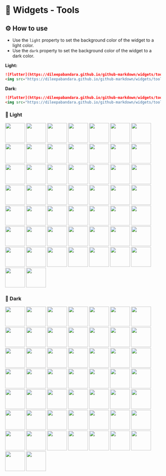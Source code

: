 # 🧰 Widgets - Tools

## ⚙️ How to use

- Use the `light` property to set the background color of the widget to a light color.
- Use the `dark` property to set the background color of the widget to a dark color.

**Light:**

```markdown
![Flutter](https://dileepabandara.github.io/github-markdown/widgets/tools/light/flutter.png)  
<img src="https://dileepabandara.github.io/github-markdown/widgets/tools/light/flutter.png" width="64"/>
```

**Dark:**

```markdown
![Flutter](https://dileepabandara.github.io/github-markdown/widgets/tools/dark/flutter.png)  
<img src="https://dileepabandara.github.io/github-markdown/widgets/tools/dark/flutter.png" width="64"/>
```

### 🌄 Light

<img src="https://dileepabandara.github.io/github-markdown/widgets/tools/light/android-studio.png" width="64"/>
<img src="https://dileepabandara.github.io/github-markdown/widgets/tools/light/appwrite.png" width="64"/>
<img src="https://dileepabandara.github.io/github-markdown/widgets/tools/light/bootstrap.png" width="64"/>
<img src="https://dileepabandara.github.io/github-markdown/widgets/tools/light/c.png" width="64"/>
<img src="https://dileepabandara.github.io/github-markdown/widgets/tools/light/canva.png" width="64"/>
<img src="https://dileepabandara.github.io/github-markdown/widgets/tools/light/circleci.png" width="64"/>
<img src="https://dileepabandara.github.io/github-markdown/widgets/tools/light/clickup.png" width="64"/>
<img src="https://dileepabandara.github.io/github-markdown/widgets/tools/light/codemagic.png" width="64"/>
<img src="https://dileepabandara.github.io/github-markdown/widgets/tools/light/codespaces.png" width="64"/>
<img src="https://dileepabandara.github.io/github-markdown/widgets/tools/light/cpp.png" width="64"/>
<img src="https://dileepabandara.github.io/github-markdown/widgets/tools/light/c-sharp.png" width="64"/>
<img src="https://dileepabandara.github.io/github-markdown/widgets/tools/light/css.png" width="64"/>
<img src="https://dileepabandara.github.io/github-markdown/widgets/tools/light/dart.png" width="64"/>
<img src="https://dileepabandara.github.io/github-markdown/widgets/tools/light/davinci-resolve.png" width="64"/>
<img src="https://dileepabandara.github.io/github-markdown/widgets/tools/light/figma.png" width="64"/>
<img src="https://dileepabandara.github.io/github-markdown/widgets/tools/light/firebase.png" width="64"/>
<img src="https://dileepabandara.github.io/github-markdown/widgets/tools/light/fleet.png" width="64"/>
<img src="https://dileepabandara.github.io/github-markdown/widgets/tools/light/flutter.png" width="64"/>
<img src="https://dileepabandara.github.io/github-markdown/widgets/tools/light/gimp.png" width="64"/>
<img src="https://dileepabandara.github.io/github-markdown/widgets/tools/light/git.png" width="64"/>
<img src="https://dileepabandara.github.io/github-markdown/widgets/tools/light/github.png" width="64"/>
<img src="https://dileepabandara.github.io/github-markdown/widgets/tools/light/github-copilot.png" width="64"/>
<img src="https://dileepabandara.github.io/github-markdown/widgets/tools/light/gitkraken.png" width="64"/>
<img src="https://dileepabandara.github.io/github-markdown/widgets/tools/light/gitpod.png" width="64"/>
<img src="https://dileepabandara.github.io/github-markdown/widgets/tools/light/google.png" width="64"/>
<img src="https://dileepabandara.github.io/github-markdown/widgets/tools/light/google-cloud-platform.png" width="64"/>
<img src="https://dileepabandara.github.io/github-markdown/widgets/tools/light/html.png" width="64"/>
<img src="https://dileepabandara.github.io/github-markdown/widgets/tools/light/icons8.png" width="64"/>
<img src="https://dileepabandara.github.io/github-markdown/widgets/tools/light/iconscout.png" width="64"/>
<img src="https://dileepabandara.github.io/github-markdown/widgets/tools/light/intellij-idea.png" width="64"/>
<img src="https://dileepabandara.github.io/github-markdown/widgets/tools/light/java.png" width="64"/>
<img src="https://dileepabandara.github.io/github-markdown/widgets/tools/light/javascript.png" width="64"/>
<img src="https://dileepabandara.github.io/github-markdown/widgets/tools/light/kotlin.png" width="64"/>
<img src="https://dileepabandara.github.io/github-markdown/widgets/tools/light/microsoft.png" width="64"/>
<img src="https://dileepabandara.github.io/github-markdown/widgets/tools/light/microsoft-azure.png" width="64"/>
<img src="https://dileepabandara.github.io/github-markdown/widgets/tools/light/microsoft-dotnet.png" width="64"/>
<img src="https://dileepabandara.github.io/github-markdown/widgets/tools/light/mongodb.png" width="64"/>
<img src="https://dileepabandara.github.io/github-markdown/widgets/tools/light/moralis.png" width="64"/>
<img src="https://dileepabandara.github.io/github-markdown/widgets/tools/light/obs-studio.png" width="64"/>
<img src="https://dileepabandara.github.io/github-markdown/widgets/tools/light/photopea.png" width="64"/>
<img src="https://dileepabandara.github.io/github-markdown/widgets/tools/light/playbook.png" width="64"/>
<img src="https://dileepabandara.github.io/github-markdown/widgets/tools/light/postman.png" width="64"/>
<img src="https://dileepabandara.github.io/github-markdown/widgets/tools/light/pycharm.png" width="64"/>
<img src="https://dileepabandara.github.io/github-markdown/widgets/tools/light/python.png" width="64"/>
<img src="https://dileepabandara.github.io/github-markdown/widgets/tools/light/replit.png" width="64"/>
<img src="https://dileepabandara.github.io/github-markdown/widgets/tools/light/sublime-text.png" width="64"/>
<img src="https://dileepabandara.github.io/github-markdown/widgets/tools/light/supabase.png" width="64"/>
<img src="https://dileepabandara.github.io/github-markdown/widgets/tools/light/tensorflow.png" width="64"/>
<img src="https://dileepabandara.github.io/github-markdown/widgets/tools/light/visual-studio.png" width="64"/>
<img src="https://dileepabandara.github.io/github-markdown/widgets/tools/light/visual-studio-code.png" width="64"/>
<img src="https://dileepabandara.github.io/github-markdown/widgets/tools/light/webstorm.png" width="64"/>

### 🌃 Dark

<img src="https://dileepabandara.github.io/github-markdown/widgets/tools/dark/android-studio.png" width="64"/>
<img src="https://dileepabandara.github.io/github-markdown/widgets/tools/dark/appwrite.png" width="64"/>
<img src="https://dileepabandara.github.io/github-markdown/widgets/tools/dark/bootstrap.png" width="64"/>
<img src="https://dileepabandara.github.io/github-markdown/widgets/tools/dark/c.png" width="64"/>
<img src="https://dileepabandara.github.io/github-markdown/widgets/tools/dark/canva.png" width="64"/>
<img src="https://dileepabandara.github.io/github-markdown/widgets/tools/dark/circleci.png" width="64"/>
<img src="https://dileepabandara.github.io/github-markdown/widgets/tools/dark/clickup.png" width="64"/>
<img src="https://dileepabandara.github.io/github-markdown/widgets/tools/dark/codemagic.png" width="64"/>
<img src="https://dileepabandara.github.io/github-markdown/widgets/tools/dark/codespaces.png" width="64"/>
<img src="https://dileepabandara.github.io/github-markdown/widgets/tools/dark/cpp.png" width="64"/>
<img src="https://dileepabandara.github.io/github-markdown/widgets/tools/dark/c-sharp.png" width="64"/>
<img src="https://dileepabandara.github.io/github-markdown/widgets/tools/dark/css.png" width="64"/>
<img src="https://dileepabandara.github.io/github-markdown/widgets/tools/dark/dart.png" width="64"/>
<img src="https://dileepabandara.github.io/github-markdown/widgets/tools/dark/davinci-resolve.png" width="64"/>
<img src="https://dileepabandara.github.io/github-markdown/widgets/tools/dark/figma.png" width="64"/>
<img src="https://dileepabandara.github.io/github-markdown/widgets/tools/dark/firebase.png" width="64"/>
<img src="https://dileepabandara.github.io/github-markdown/widgets/tools/dark/fleet.png" width="64"/>
<img src="https://dileepabandara.github.io/github-markdown/widgets/tools/dark/flutter.png" width="64"/>
<img src="https://dileepabandara.github.io/github-markdown/widgets/tools/dark/gimp.png" width="64"/>
<img src="https://dileepabandara.github.io/github-markdown/widgets/tools/dark/git.png" width="64"/>
<img src="https://dileepabandara.github.io/github-markdown/widgets/tools/dark/github.png" width="64"/>
<img src="https://dileepabandara.github.io/github-markdown/widgets/tools/dark/github-copilot.png" width="64"/>
<img src="https://dileepabandara.github.io/github-markdown/widgets/tools/dark/gitkraken.png" width="64"/>
<img src="https://dileepabandara.github.io/github-markdown/widgets/tools/dark/gitpod.png" width="64"/>
<img src="https://dileepabandara.github.io/github-markdown/widgets/tools/dark/google.png" width="64"/>
<img src="https://dileepabandara.github.io/github-markdown/widgets/tools/dark/google-cloud-platform.png" width="64"/>
<img src="https://dileepabandara.github.io/github-markdown/widgets/tools/dark/html.png" width="64"/>
<img src="https://dileepabandara.github.io/github-markdown/widgets/tools/dark/icons8.png" width="64"/>
<img src="https://dileepabandara.github.io/github-markdown/widgets/tools/dark/iconscout.png" width="64"/>
<img src="https://dileepabandara.github.io/github-markdown/widgets/tools/dark/intellij-idea.png" width="64"/>
<img src="https://dileepabandara.github.io/github-markdown/widgets/tools/dark/java.png" width="64"/>
<img src="https://dileepabandara.github.io/github-markdown/widgets/tools/dark/javascript.png" width="64"/>
<img src="https://dileepabandara.github.io/github-markdown/widgets/tools/dark/kotlin.png" width="64"/>
<img src="https://dileepabandara.github.io/github-markdown/widgets/tools/dark/microsoft.png" width="64"/>
<img src="https://dileepabandara.github.io/github-markdown/widgets/tools/dark/microsoft-azure.png" width="64"/>
<img src="https://dileepabandara.github.io/github-markdown/widgets/tools/dark/microsoft-dotnet.png" width="64"/>
<img src="https://dileepabandara.github.io/github-markdown/widgets/tools/dark/mongodb.png" width="64"/>
<img src="https://dileepabandara.github.io/github-markdown/widgets/tools/dark/moralis.png" width="64"/>
<img src="https://dileepabandara.github.io/github-markdown/widgets/tools/dark/obs-studio.png" width="64"/>
<img src="https://dileepabandara.github.io/github-markdown/widgets/tools/dark/photopea.png" width="64"/>
<img src="https://dileepabandara.github.io/github-markdown/widgets/tools/dark/playbook.png" width="64"/>
<img src="https://dileepabandara.github.io/github-markdown/widgets/tools/dark/postman.png" width="64"/>
<img src="https://dileepabandara.github.io/github-markdown/widgets/tools/dark/pycharm.png" width="64"/>
<img src="https://dileepabandara.github.io/github-markdown/widgets/tools/dark/python.png" width="64"/>
<img src="https://dileepabandara.github.io/github-markdown/widgets/tools/dark/replit.png" width="64"/>
<img src="https://dileepabandara.github.io/github-markdown/widgets/tools/dark/sublime-text.png" width="64"/>
<img src="https://dileepabandara.github.io/github-markdown/widgets/tools/dark/supabase.png" width="64"/>
<img src="https://dileepabandara.github.io/github-markdown/widgets/tools/dark/tensorflow.png" width="64"/>
<img src="https://dileepabandara.github.io/github-markdown/widgets/tools/dark/visual-studio.png" width="64"/>
<img src="https://dileepabandara.github.io/github-markdown/widgets/tools/dark/visual-studio-code.png" width="64"/>
<img src="https://dileepabandara.github.io/github-markdown/widgets/tools/dark/webstorm.png" width="64"/>

